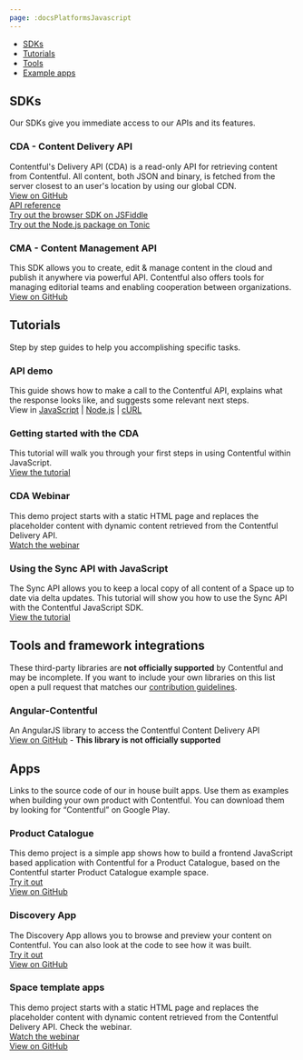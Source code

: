 ```yaml
---
page: :docsPlatformsJavascript
---
```


- [SDKs](#sdks)
- [Tutorials](#tutorials)
- [Tools](#tools-and-framework-integrations)
- [Example apps](#apps)

## SDKs
Our SDKs give you immediate access to our APIs and its features.

### CDA - Content Delivery API<br>
Contentful's Delivery API (CDA) is a read-only API for retrieving content from Contentful. All content, both JSON and binary, is fetched from the server closest to an user's location by using our global CDN.<br>
[View on GitHub](https://github.com/contentful/contentful.js)<br>
[API reference](https://contentful.github.io/contentful.js)<br>
[Try out the browser SDK on JSFiddle](https://jsfiddle.net/contentful/kefaj4s8/)<br>
[Try out the Node.js package on Tonic](https://tonicdev.com/npm/contentful)<br>

### CMA - Content Management API<br>
This SDK allows you to create, edit & manage content in the cloud and publish it anywhere via powerful API. Contentful also offers tools for managing editorial teams and enabling cooperation between organizations.<br>
[View on GitHub](https://github.com/contentful/contentful-management.js)<br>

## Tutorials
Step by step guides to help you accomplishing specific tasks.

### API demo
This guide shows how to make a call to the Contentful API, explains what the response looks like, and suggests some relevant next steps.<br>
View in [JavaScript](/developers/api-demo/javascript/) |
[Node.js](/developers/api-demo/nodejs/) |
[cURL](/developers/api-demo/curl/)

### Getting started with the CDA
This tutorial will walk you through your first steps in using Contentful within JavaScript.<br>
[View the tutorial](/developers/docs/javascript/tutorials/using-js-cda-sdk/)

### CDA Webinar
This demo project starts with a static HTML page and replaces the placeholder content with dynamic content retrieved from the Contentful Delivery API.<br>
[Watch the webinar](/blog/2014/07/22/contentful-webinar-content-delivery-api/)

### Using the Sync API with JavaScript
The Sync API allows you to keep a local copy of all content of a Space up to date via delta updates. This tutorial will show you how to use the Sync API with the Contentful JavaScript SDK.<br>
[View the tutorial](/developers/docs/javascript/tutorials/using-the-sync-api-with-js/)

## Tools and framework integrations

These third-party libraries are **not officially supported** by Contentful and may be incomplete. If you want to include your own libraries on this list open a pull request that matches our [contribution guidelines](https://github.com/contentful-labs/awesome-contentful/blob/master/CONTRIBUTING.md).<br>

### Angular-Contentful
An AngularJS library to access the Contentful Content Delivery API<br>
[View on GitHub](https://github.com/jvandemo/angular-contentful) - **This library is not officially supported**

## Apps
Links to the source code of our in house built apps. Use them as examples when building your own product with Contentful.
You can download them by looking for “Contentful” on Google Play.

### Product Catalogue
This demo project is a simple app shows how to build a frontend JavaScript based application with Contentful for a Product Catalogue, based on the Contentful starter Product Catalogue example space.<br>
[Try it out](http://contentful.github.io/product-catalogue-js/)<br>
[View on GitHub](https://github.com/contentful/product-catalogue-js)

### Discovery App
The Discovery App allows you to browse and preview your content on Contentful. You can also look at the code to see how it was built.<br>
[Try it out](https://contentful.github.io/discovery-app-react)<br>
[View on GitHub](https://github.com/contentful/discovery-app-react)

### Space template apps
This demo project starts with a static HTML page and replaces the placeholder content with dynamic content retrieved from the Contentful Delivery API. Check the webinar.<br>
[Watch the webinar](/blog/2014/07/22/contentful-webinar-content-delivery-api/)<br>
[View on GitHub](https://github.com/contentful/cdn-webinar-store-demo)
